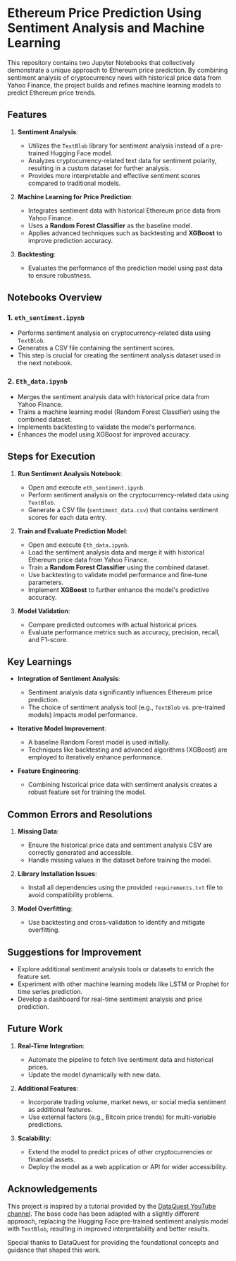 # Ethereum Price Prediction Using Sentiment Analysis and Machine Learning

This repository contains two Jupyter Notebooks that collectively demonstrate a unique approach to Ethereum price prediction. By combining sentiment analysis of cryptocurrency news with historical price data from Yahoo Finance, the project builds and refines machine learning models to predict Ethereum price trends.

## Features

1. **Sentiment Analysis**:
   - Utilizes the `TextBlob` library for sentiment analysis instead of a pre-trained Hugging Face model.
   - Analyzes cryptocurrency-related text data for sentiment polarity, resulting in a custom dataset for further analysis.
   - Provides more interpretable and effective sentiment scores compared to traditional models.

2. **Machine Learning for Price Prediction**:
   - Integrates sentiment data with historical Ethereum price data from Yahoo Finance.
   - Uses a **Random Forest Classifier** as the baseline model.
   - Applies advanced techniques such as backtesting and **XGBoost** to improve prediction accuracy.

3. **Backtesting**:
   - Evaluates the performance of the prediction model using past data to ensure robustness.

## Notebooks Overview

### 1. `eth_sentiment.ipynb`
   - Performs sentiment analysis on cryptocurrency-related data using `TextBlob`.
   - Generates a CSV file containing the sentiment scores.
   - This step is crucial for creating the sentiment analysis dataset used in the next notebook.

### 2. `Eth_data.ipynb`
   - Merges the sentiment analysis data with historical price data from Yahoo Finance.
   - Trains a machine learning model (Random Forest Classifier) using the combined dataset.
   - Implements backtesting to validate the model's performance.
   - Enhances the model using XGBoost for improved accuracy.

## Steps for Execution

1. **Run Sentiment Analysis Notebook**:
   - Open and execute `eth_sentiment.ipynb`.
   - Perform sentiment analysis on the cryptocurrency-related data using `TextBlob`.
   - Generate a CSV file (`sentiment_data.csv`) that contains sentiment scores for each data entry.

2. **Train and Evaluate Prediction Model**:
   - Open and execute `Eth_data.ipynb`.
   - Load the sentiment analysis data and merge it with historical Ethereum price data from Yahoo Finance.
   - Train a **Random Forest Classifier** using the combined dataset.
   - Use backtesting to validate model performance and fine-tune parameters.
   - Implement **XGBoost** to further enhance the model's predictive accuracy.

3. **Model Validation**:
   - Compare predicted outcomes with actual historical prices.
   - Evaluate performance metrics such as accuracy, precision, recall, and F1-score.

## Key Learnings

- **Integration of Sentiment Analysis**:
  - Sentiment analysis data significantly influences Ethereum price prediction.
  - The choice of sentiment analysis tool (e.g., `TextBlob` vs. pre-trained models) impacts model performance.

- **Iterative Model Improvement**:
  - A baseline Random Forest model is used initially.
  - Techniques like backtesting and advanced algorithms (XGBoost) are employed to iteratively enhance performance.

- **Feature Engineering**:
  - Combining historical price data with sentiment analysis creates a robust feature set for training the model.

## Common Errors and Resolutions

1. **Missing Data**:
   - Ensure the historical price data and sentiment analysis CSV are correctly generated and accessible.
   - Handle missing values in the dataset before training the model.

2. **Library Installation Issues**:
   - Install all dependencies using the provided `requirements.txt` file to avoid compatibility problems.

3. **Model Overfitting**:
   - Use backtesting and cross-validation to identify and mitigate overfitting.

## Suggestions for Improvement

- Explore additional sentiment analysis tools or datasets to enrich the feature set.
- Experiment with other machine learning models like LSTM or Prophet for time series prediction.
- Develop a dashboard for real-time sentiment analysis and price prediction.

## Future Work

1. **Real-Time Integration**:
   - Automate the pipeline to fetch live sentiment data and historical prices.
   - Update the model dynamically with new data.

2. **Additional Features**:
   - Incorporate trading volume, market news, or social media sentiment as additional features.
   - Use external factors (e.g., Bitcoin price trends) for multi-variable predictions.

3. **Scalability**:
   - Extend the model to predict prices of other cryptocurrencies or financial assets.
   - Deploy the model as a web application or API for wider accessibility.

## Acknowledgements

This project is inspired by a tutorial provided by the [DataQuest YouTube channel](https://www.youtube.com/user/DataquestIO). The base code has been adapted with a slightly different approach, replacing the Hugging Face pre-trained sentiment analysis model with `TextBlob`, resulting in improved interpretability and better results. 

Special thanks to DataQuest for providing the foundational concepts and guidance that shaped this work.



  
